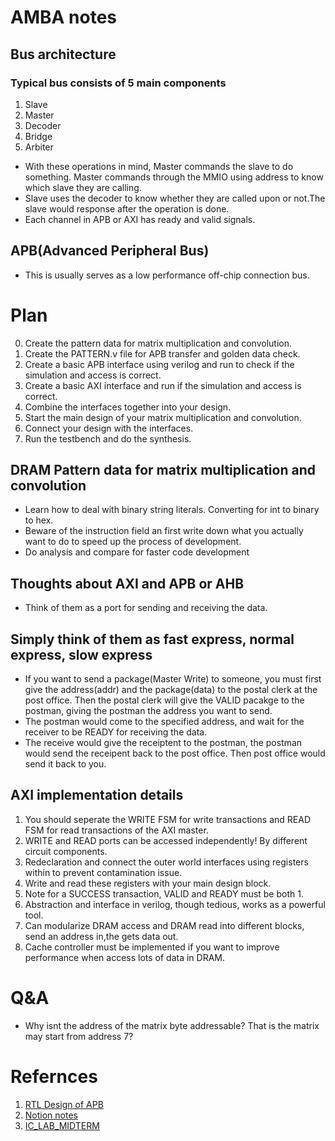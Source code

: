 # AMBA notes
## Bus architecture
### Typical bus consists of 5 main components
1. Slave
2. Master
3. Decoder
4. Bridge
5. Arbiter

- With these operations in mind, Master commands the slave to do something. Master commands through the MMIO using address to know which slave they are calling.
- Slave uses the decoder to know whether they are called upon or not.The slave would response after the operation is done.
- Each channel in APB or AXI has ready and valid signals.

## APB(Advanced Peripheral Bus)
- This is usually serves as a low performance off-chip connection bus.

# Plan
0. Create the pattern data for matrix multiplication and convolution.
1. Create the PATTERN.v file for APB transfer and golden data check.
2. Create a basic APB interface using verilog and run to check if the simulation and access is correct.
3. Create a basic AXI interface and run if the simulation and access is correct.
4. Combine the interfaces together into your design.
5. Start the main design of your matrix multiplication and convolution.
6. Connect your design with the interfaces.
7. Run the testbench and do the synthesis.

## DRAM Pattern data for matrix multiplication and convolution
- Learn how to deal with binary string literals. Converting for int to binary to hex.
- Beware of the instruction field an first write down what you actually want to do to speed up the process of development.
- Do analysis and compare for faster code development

## Thoughts about AXI and APB or AHB
- Think of them as a port for sending and receiving the data.
## Simply think of them as fast express,  normal express, slow express
- If you want to send a package(Master Write) to someone, you must first give the address(addr) and the package(data) to the postal clerk at the post office. Then the postal clerk will give the VALID pacakge to the postman, giving the postman the address you want to send.
- The postman would come to the specified address, and wait for the receiver to be READY for receiving the data.
- The receive would give the receiptent to the postman, the postman would send the receipent back to the post office. Then post office would send it back to you.

## AXI implementation details
1. You should seperate the WRITE FSM for write transactions and READ FSM for read transactions of the AXI master.
2. WRITE and READ ports can be accessed independently! By different circuit components.
3. Redeclaration and connect the outer world interfaces using registers within to prevent contamination issue.
4. Write and read these registers with your main design block.
5. Note for a SUCCESS transaction, VALID and READY must be both 1.
6. Abstraction and interface in verilog, though tedious, works as a powerful tool.
7. Can modularize DRAM access and DRAM read into different blocks, send an address in,the gets data out.
8. Cache controller must be implemented if you want to improve performance when access lots of data in DRAM.

# Q&A
- Why isnt the address of the matrix byte addressable? That is the matrix may start from address 7?

# Refernces
1. [RTL Design of APB](https://www.youtube.com/watch?v=ZtM4H8OCWDI&t=1441s)
2. [Notion notes](https://www.notion.so/06582258d7f845bc94b2a0919d011789?v=7b865b48469b4ef2b909d6cd4ceeb4a0&p=3c7f403061c247e5af8b6d6a57572edc&pm=s)
3. [IC_LAB_MIDTERM](https://github.com/mirkat1206/2021_Spring_NCTU_ICLAB/tree/main/Midterm_Project)
